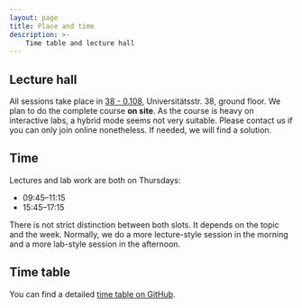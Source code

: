 ```yaml
---
layout: page
title: Place and time
description: >-
    Time table and lecture hall
---
```


## Lecture hall

All sessions take place in [38 - 0.108](https://campus.uni-stuttgart.de/cusonline/pl/ui/$ctx;lang=DE/ris.ris?pOrgNr=14&pQuellGeogrBTypNr=5&pZielGeogrBTypNr=5&pZielGeogrBerNr=6050009&pRaumNr=7040&pActionFlag=A&pShowEinzelraum=J), Universitätsstr. 38, ground floor.
We plan to do the complete course **on site**. As the course is heavy on interactive labs, a hybrid mode seems not very suitable. Please contact us if you can only join online nonetheless. If needed, we will find a solution.

## Time

Lectures and lab work are both on Thursdays:

* 09:45–11:15
* 15:45–17:15

There is not strict distinction between both slots. It depends on the topic and the week. Normally, we do a more lecture-style session in the morning and a more lab-style session in the afternoon.

## Time table

You can find a detailed [time table on GitHub](https://github.com/Simulation-Software-Engineering/Lecture-Material/blob/main/timetable.md).

